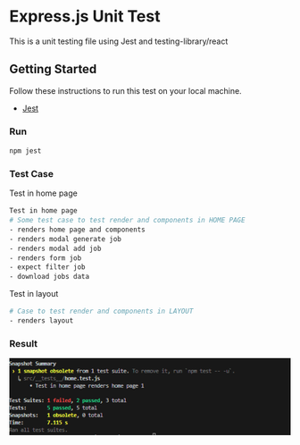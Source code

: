 # Express.js Unit Test

This is a unit testing file using Jest and testing-library/react

## Getting Started

Follow these instructions to run this test on your local machine.

- [Jest](https://jestjs.io/)

### Run

```bash
npm jest
```

### Test Case

Test in home page

```bash
Test in home page
# Some test case to test render and components in HOME PAGE
- renders home page and components
- renders modal generate job
- renders modal add job
- renders form job
- expect filter job
- download jobs data

```

Test in layout

```bash
# Case to test render and components in LAYOUT
- renders layout

```

### Result

![alt text](image-1.png)
